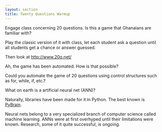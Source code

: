 ```yaml
---
layout: section
title: Twenty Questions Warmup
---
```


Engage class concerning 20 questions.  Is this a game that Ghanaians are familiar with?

Play the classic version of it with class, let each student ask a question until all students get a chance or answer guessed.

Then look at http://www.20q.net/

Ah, the game has been automated.  How is that possible?  

Could you automate the game of 20 questions using control structures such as for, while, if, etc.?

What on earth is a artificial neural net (ANN)?

Naturally, libraries have been made for it in Python.  The best known is [PyBrain](http://pybrain.org/).

Neural nets belong to a very specialized branch of computer science called machine learning.  ANNs were at first overhyped until their limitations were known.  Research, some of it quite successful, is ongoing.
